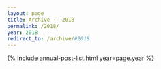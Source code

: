 ```yaml
---
layout: page
title: Archive -- 2018
permalink: /2018/
year: 2018
redirect_to: /archive/#2018
---
```


{% include annual-post-list.html year=page.year %}
